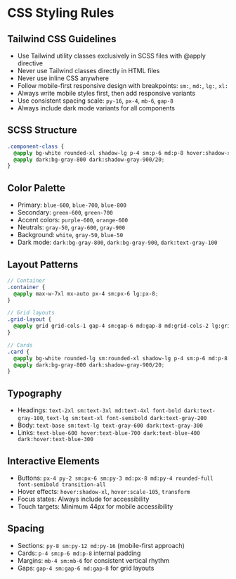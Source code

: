 # CSS Styling Rules

## Tailwind CSS Guidelines
- Use Tailwind utility classes exclusively in SCSS files with @apply directive
- Never use Tailwind classes directly in HTML files
- Never use inline CSS anywhere
- Follow mobile-first responsive design with breakpoints: `sm:`, `md:`, `lg:`, `xl:`
- Always write mobile styles first, then add responsive variants
- Use consistent spacing scale: `py-16`, `px-4`, `mb-6`, `gap-8`
- Always include dark mode variants for all components

## SCSS Structure
```scss
.component-class {
  @apply bg-white rounded-xl shadow-lg p-4 sm:p-6 md:p-8 hover:shadow-xl;
  @apply dark:bg-gray-800 dark:shadow-gray-900/20;
}
```

## Color Palette
- Primary: `blue-600`, `blue-700`, `blue-800`
- Secondary: `green-600`, `green-700`
- Accent colors: `purple-600`, `orange-600`
- Neutrals: `gray-50`, `gray-600`, `gray-900`
- Background: `white`, `gray-50`, `blue-50`
- Dark mode: `dark:bg-gray-800`, `dark:bg-gray-900`, `dark:text-gray-100`

## Layout Patterns
```scss
// Container
.container {
  @apply max-w-7xl mx-auto px-4 sm:px-6 lg:px-8;
}

// Grid layouts
.grid-layout {
  @apply grid grid-cols-1 gap-4 sm:gap-6 md:gap-8 md:grid-cols-2 lg:grid-cols-3;
}

// Cards
.card {
  @apply bg-white rounded-lg sm:rounded-xl shadow-lg p-4 sm:p-6 md:p-8 transition-shadow hover:shadow-xl;
  @apply dark:bg-gray-800 dark:shadow-gray-900/20;
}
```

## Typography
- Headings: `text-2xl sm:text-3xl md:text-4xl font-bold dark:text-gray-100`, `text-lg sm:text-xl font-semibold dark:text-gray-200`
- Body: `text-base sm:text-lg text-gray-600 dark:text-gray-300`
- Links: `text-blue-600 hover:text-blue-700 dark:text-blue-400 dark:hover:text-blue-300`

## Interactive Elements
- Buttons: `px-4 py-2 sm:px-6 sm:py-3 md:px-8 md:py-4 rounded-full font-semibold transition-all`
- Hover effects: `hover:shadow-xl`, `hover:scale-105`, `transform`
- Focus states: Always include for accessibility
- Touch targets: Minimum 44px for mobile accessibility

## Spacing
- Sections: `py-8 sm:py-12 md:py-16` (mobile-first approach)
- Cards: `p-4 sm:p-6 md:p-8` internal padding
- Margins: `mb-4 sm:mb-6` for consistent vertical rhythm
- Gaps: `gap-4 sm:gap-6 md:gap-8` for grid layouts